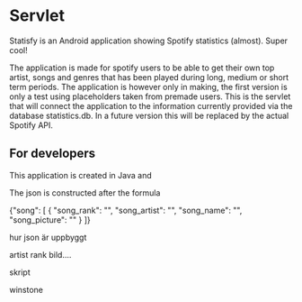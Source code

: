 # Servlet

Statisfy is an Android application showing Spotify statistics (almost). Super cool!

The application is made for spotify users to be able to get their own top artist, songs and genres that has been played during long, medium or short term periods. The application is however only in making, the first version is only a test using placeholders taken from premade users.
This is the servlet that will connect the application to the information currently provided via the database statistics.db. In a future version this will be replaced by the actual Spotify API.

## For developers

This application is created in Java and 

The json is constructed after the formula

  {"song": [
  {
    "song_rank": "",
    "song_artist": "",
    "song_name": "",
    "song_picture": ""
  }
]}


hur json är uppbyggt

artist
rank
bild....

skript

winstone

